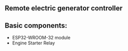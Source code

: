 Remote electric generator controller
------------------------------------------

Basic components:
-----------------

* ESP32-WROOM-32 module
* Engine Starter Relay
